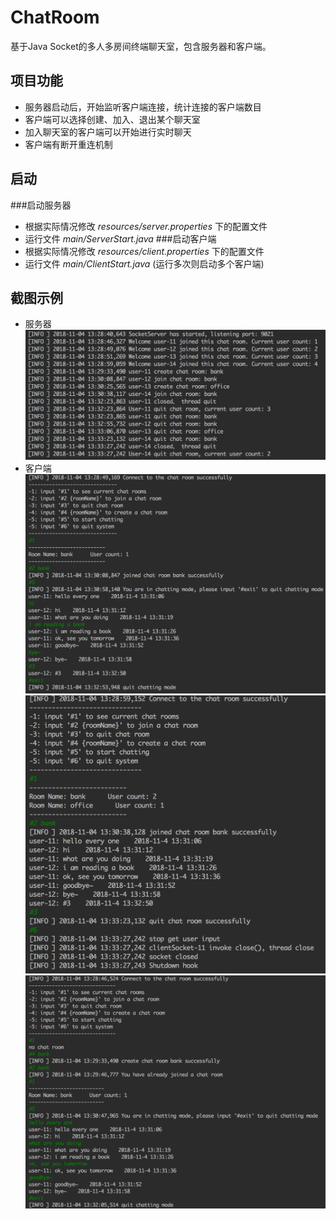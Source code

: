 # ChatRoom
基于Java Socket的多人多房间终端聊天室，包含服务器和客户端。

## 项目功能
- 服务器启动后，开始监听客户端连接，统计连接的客户端数目
- 客户端可以选择创建、加入、退出某个聊天室
- 加入聊天室的客户端可以开始进行实时聊天
- 客户端有断开重连机制

## 启动
###启动服务器
- 根据实际情况修改 *resources/server.properties* 下的配置文件
- 运行文件 *main/ServerStart.java*
###启动客户端
- 根据实际情况修改 *resources/client.properties* 下的配置文件
- 运行文件 *main/ClientStart.java* (运行多次则启动多个客户端)

## 截图示例
- 服务器
![image](src/image/server.png)
- 客户端
![image](src/image/client_1.png)
![image](src/image/client_2.png)
![image](src/image/client_3.png)


